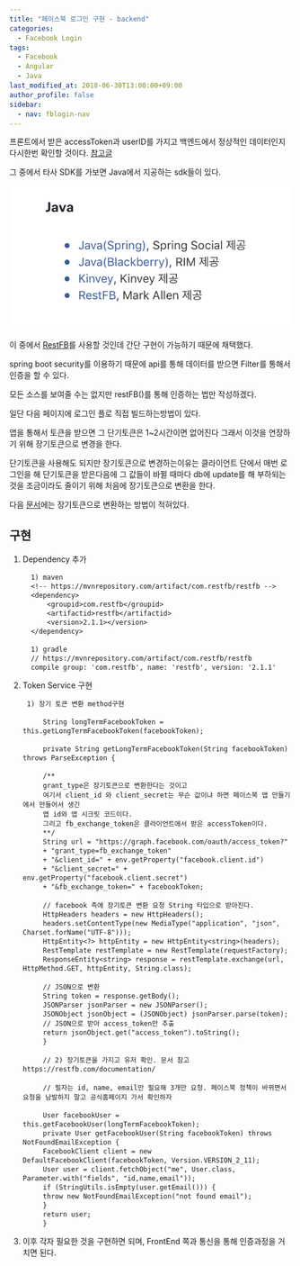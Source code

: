 ```yaml
---
title: "페이스북 로그인 구현 - backend"
categories: 
  - Facebook Login
tags:
  - Facebook
  - Angular
  - Java
last_modified_at: 2018-06-30T13:00:00+09:00
author_profile: false
sidebar:
  - nav: fblogin-nav
---
```


프론트에서 받은 accessToken과 userID를 가지고 백엔드에서 정상적인 데이터인지
다시한번 확인할 것이다. [참고글](https://developers.facebook.com/docs/apis-and-sdks)

그 중에서 타사 SDK를 가보면 Java에서 지공하는 sdk들이 있다.

![1](/assets/img/posts/facebook_login/backend/backend_1.png)

이 중에서 [RestFB](https://restfb.com)를 사용할 것인데 간단 구현이 가능하기 때문에 채택했다. 

spring boot security를 이용하기 때문에 api를 통해 데이터를 받으면 Filter를 통해서 인증을 할 수 있다.

모든 소스를 보여줄 수는 없지만 restFB()를 통해 인증하는 법만 작성하겠다.

일단 다음 페이지에 로그인 플로 직접 빌드하는방법이 있다.

앱을 통해서 토큰을 받으면 그 단기토큰은 1~2시간이면 없어진다 그래서 이것을 연장하기 위해 장기토큰으로 변경을 한다.

단기토큰을 사용해도 되지만 장기토큰으로 변경하는이유는 클라이언트 단에서 매번 로그인을 해 단기토큰을 받은다음에 그 값들이 바뀔 때마다 db에 update를 해 부하되는것을 조금이라도 줄이기 위해 처음에 장기토큰으로 변환을 한다.

다음 [문서](https://developers.facebook.com/docs/facebook-login/access-tokens/refreshing)에는 장기토큰으로 변환하는 방법이 적혀있다.


## 구현

1. Dependency 추가

         1) maven
         <!-- https://mvnrepository.com/artifact/com.restfb/restfb -->
         <dependency>
             <groupid>com.restfb</groupid>
             <artifactid>restfb</artifactid>
             <version>2.1.1></version>
         </dependency>

         1) gradle
         // https://mvnrepository.com/artifact/com.restfb/restfb
         compile group: 'com.restfb', name: 'restfb', version: '2.1.1'


2. Token Service 구현

        1) 장기 토큰 변환 method구현 

            String longTermFacebookToken = this.getLongTermFacebookToken(facebookToken);

            private String getLongTermFacebookToken(String facebookToken) throws ParseException {
            
            /** 
            grant_type은 장기토큰으로 변환한다는 것이고
            여기서 client_id 와 client_secret는 무슨 값이냐 하면 페이스북 앱 만들기에서 만들어서 생긴
            앱 id와 앱 시크릿 코드이다.
            그리고 fb_exchange_token은 클라이언트에서 받은 accessToken이다.
            **/
            String url = "https://graph.facebook.com/oauth/access_token?" 
            + "grant_type=fb_exchange_token" 
            + "&client_id=" + env.getProperty("facebook.client.id") 
            + "&client_secret=" + env.getProperty("facebook.client.secret")
            + "&fb_exchange_token=" + facebookToken;
            
            // facebook 측에 장기토큰 변환 요청 String 타입으로 받아진다.
            HttpHeaders headers = new HttpHeaders();
            headers.setContentType(new MediaType("application", "json", Charset.forName("UTF-8")));
            HttpEntity<?> httpEntity = new HttpEntity<string>(headers);
            RestTemplate restTemplate = new RestTemplate(requestFactory);
            ResponseEntity<string> response = restTemplate.exchange(url, HttpMethod.GET, httpEntity, String.class);
            
            // JSON으로 변환
            String token = response.getBody();
            JSONParser jsonParser = new JSONParser();
            JSONObject jsonObject = (JSONObject) jsonParser.parse(token);
            // JSON으로 받아 access_token만 추출
            return jsonObject.get("access_token").toString();
            }

            // 2) 장기토큰을 가지고 유저 확인. 문서 참고 https://restfb.com/documentation/
            
            // 필자는 id, name, email만 필요해 3개만 요청. 페이스북 정책이 바뀌면서 요청을 남발하지 말고 공식홈페이지 가서 확인하자

            User facebookUser = this.getFacebookUser(longTermFacebookToken);
            private User getFacebookUser(String facebookToken) throws NotFoundEmailException {
            FacebookClient client = new DefaultFacebookClient(facebookToken, Version.VERSION_2_11);
            User user = client.fetchObject("me", User.class, Parameter.with("fields", "id,name,email"));
            if (StringUtils.isEmpty(user.getEmail())) {
            throw new NotFoundEmailException("not found email");
            }
            return user;
            }

3. 이후 각자 필요한 것을 구현하면 되며, FrontEnd 쪽과 통신을 통해 인증과정을 거치면 된다.